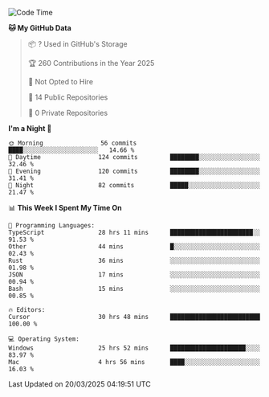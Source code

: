 <!--START_SECTION:waka-->
![Code Time](http://img.shields.io/badge/Code%20Time-6%2C797%20hrs%2055%20mins-blue)

**🐱 My GitHub Data** 

> 📦 ? Used in GitHub's Storage 
 > 
> 🏆 260 Contributions in the Year 2025
 > 
> 🚫 Not Opted to Hire
 > 
> 📜 14 Public Repositories 
 > 
> 🔑 0 Private Repositories 
 > 
**I'm a Night 🦉** 

```text
🌞 Morning                56 commits          ████░░░░░░░░░░░░░░░░░░░░░   14.66 % 
🌆 Daytime                124 commits         ████████░░░░░░░░░░░░░░░░░   32.46 % 
🌃 Evening                120 commits         ████████░░░░░░░░░░░░░░░░░   31.41 % 
🌙 Night                  82 commits          █████░░░░░░░░░░░░░░░░░░░░   21.47 % 
```


📊 **This Week I Spent My Time On** 

```text
💬 Programming Languages: 
TypeScript               28 hrs 11 mins      ███████████████████████░░   91.53 % 
Other                    44 mins             █░░░░░░░░░░░░░░░░░░░░░░░░   02.43 % 
Rust                     36 mins             ░░░░░░░░░░░░░░░░░░░░░░░░░   01.98 % 
JSON                     17 mins             ░░░░░░░░░░░░░░░░░░░░░░░░░   00.94 % 
Bash                     15 mins             ░░░░░░░░░░░░░░░░░░░░░░░░░   00.85 % 

🔥 Editors: 
Cursor                   30 hrs 48 mins      █████████████████████████   100.00 % 

💻 Operating System: 
Windows                  25 hrs 52 mins      █████████████████████░░░░   83.97 % 
Mac                      4 hrs 56 mins       ████░░░░░░░░░░░░░░░░░░░░░   16.03 % 
```


 Last Updated on 20/03/2025 04:19:51 UTC
<!--END_SECTION:waka-->

